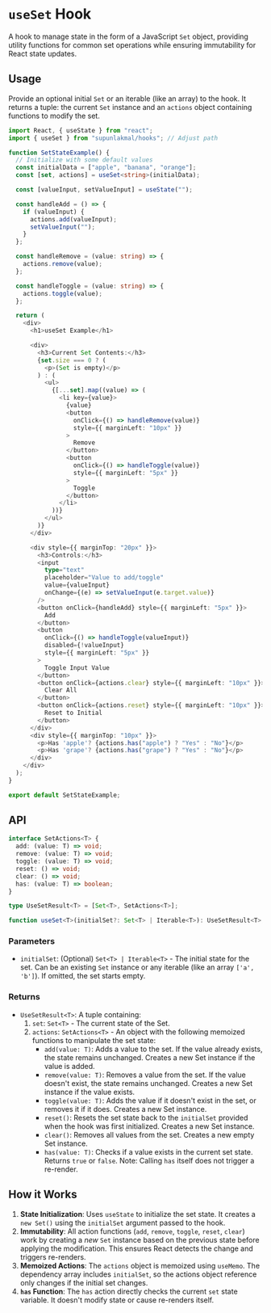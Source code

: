 # `useSet` Hook

A hook to manage state in the form of a JavaScript `Set` object, providing utility functions for common set operations while ensuring immutability for React state updates.

## Usage

Provide an optional initial `Set` or an iterable (like an array) to the hook. It returns a tuple: the current `Set` instance and an `actions` object containing functions to modify the set.

```typescript
import React, { useState } from "react";
import { useSet } from "supunlakmal/hooks"; // Adjust path

function SetStateExample() {
  // Initialize with some default values
  const initialData = ["apple", "banana", "orange"];
  const [set, actions] = useSet<string>(initialData);

  const [valueInput, setValueInput] = useState("");

  const handleAdd = () => {
    if (valueInput) {
      actions.add(valueInput);
      setValueInput("");
    }
  };

  const handleRemove = (value: string) => {
    actions.remove(value);
  };

  const handleToggle = (value: string) => {
    actions.toggle(value);
  };

  return (
    <div>
      <h1>useSet Example</h1>

      <div>
        <h3>Current Set Contents:</h3>
        {set.size === 0 ? (
          <p>(Set is empty)</p>
        ) : (
          <ul>
            {[...set].map((value) => (
              <li key={value}>
                {value}
                <button
                  onClick={() => handleRemove(value)}
                  style={{ marginLeft: "10px" }}
                >
                  Remove
                </button>
                <button
                  onClick={() => handleToggle(value)}
                  style={{ marginLeft: "5px" }}
                >
                  Toggle
                </button>
              </li>
            ))}
          </ul>
        )}
      </div>

      <div style={{ marginTop: "20px" }}>
        <h3>Controls:</h3>
        <input
          type="text"
          placeholder="Value to add/toggle"
          value={valueInput}
          onChange={(e) => setValueInput(e.target.value)}
        />
        <button onClick={handleAdd} style={{ marginLeft: "5px" }}>
          Add
        </button>
        <button
          onClick={() => handleToggle(valueInput)}
          disabled={!valueInput}
          style={{ marginLeft: "5px" }}
        >
          Toggle Input Value
        </button>
        <button onClick={actions.clear} style={{ marginLeft: "10px" }}>
          Clear All
        </button>
        <button onClick={actions.reset} style={{ marginLeft: "10px" }}>
          Reset to Initial
        </button>
      </div>
      <div style={{ marginTop: "10px" }}>
        <p>Has 'apple'? {actions.has("apple") ? "Yes" : "No"}</p>
        <p>Has 'grape'? {actions.has("grape") ? "Yes" : "No"}</p>
      </div>
    </div>
  );
}

export default SetStateExample;
```

## API

```typescript
interface SetActions<T> {
  add: (value: T) => void;
  remove: (value: T) => void;
  toggle: (value: T) => void;
  reset: () => void;
  clear: () => void;
  has: (value: T) => boolean;
}

type UseSetResult<T> = [Set<T>, SetActions<T>];

function useSet<T>(initialSet?: Set<T> | Iterable<T>): UseSetResult<T>;
```

### Parameters

- `initialSet`: (Optional) `Set<T> | Iterable<T>` - The initial state for the set. Can be an existing `Set` instance or any iterable (like an array `['a', 'b']`). If omitted, the set starts empty.

### Returns

- `UseSetResult<T>`: A tuple containing:
  1.  `set`: `Set<T>` - The current state of the Set.
  2.  `actions`: `SetActions<T>` - An object with the following memoized functions to manipulate the set state:
      - `add(value: T)`: Adds a value to the set. If the value already exists, the state remains unchanged. Creates a new Set instance if the value is added.
      - `remove(value: T)`: Removes a value from the set. If the value doesn't exist, the state remains unchanged. Creates a new Set instance if the value exists.
      - `toggle(value: T)`: Adds the value if it doesn't exist in the set, or removes it if it does. Creates a new Set instance.
      - `reset()`: Resets the set state back to the `initialSet` provided when the hook was first initialized. Creates a new Set instance.
      - `clear()`: Removes all values from the set. Creates a new empty Set instance.
      - `has(value: T)`: Checks if a value exists in the current set state. Returns `true` or `false`. Note: Calling `has` itself does not trigger a re-render.

## How it Works

1.  **State Initialization**: Uses `useState` to initialize the set state. It creates a `new Set()` using the `initialSet` argument passed to the hook.
2.  **Immutability**: All action functions (`add`, `remove`, `toggle`, `reset`, `clear`) work by creating a _new_ `Set` instance based on the previous state before applying the modification. This ensures React detects the change and triggers re-renders.
3.  **Memoized Actions**: The `actions` object is memoized using `useMemo`. The dependency array includes `initialSet`, so the actions object reference only changes if the initial set changes.
4.  **`has` Function**: The `has` action directly checks the current `set` state variable. It doesn't modify state or cause re-renders itself.
